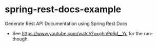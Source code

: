 # spring-rest-docs-example
Generate Rest API Documentation using Spring Rest Docs
* See https://www.youtube.com/watch?v=ghn9p6d__Yc for the run-though.